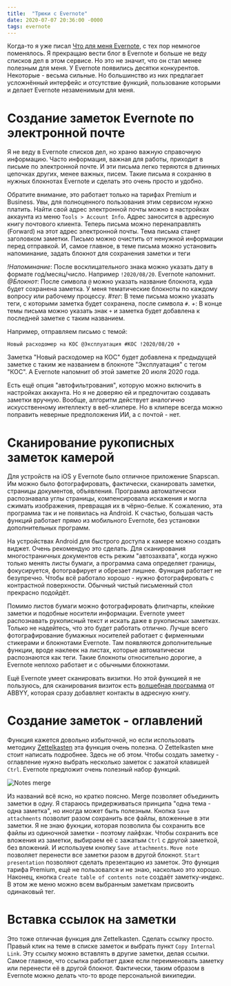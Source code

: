```yaml
---
title:  "Трюки с Evernote"
date: 2020-07-07 20:36:00 -0000
tags: evernote
---
```


Когда-то я уже писал [Что для меня Evernote](http://mnlist.ru/post/chto-dlia-menia-evernote), с тех пор немногое поменялось. Я прекращаю вести блог в Evernote и больше не веду списков дел в этом сервисе. Но это не значит, что он стал менее полезным для меня. У Evernote появились десятки конкурентов. Некоторые - весьма сильные. Но большинство из них предлагает усложнённый интерфейс и отсутствие функций, пользование которыми и делает Evernote незаменимым для меня.

# Создание заметок Evernote по электронной почте

Я не веду в Evernote списков дел, но храню важную справочную информацию. Часто информация, важная для работы, приходит в письме по электронной почте. И эти письма легко теряются в длинных цепочках других, менее важных, писем. Такие письма я сохраняю в нужных блокнотах Evernote и сделать это очень просто и удобно.

Обратите внимание, это работает только на тарифах Premium и Business. Увы, для полноценного пользования этим сервисом нужно платить. Найти свой адрес электронной почты можно в настройках аккаунта из меню `Tools > Account Info`. Адрес заносится в адресную книгу почтового клиента. Теперь письма можно перенаправлять (Forward) на этот адрес электронной почты. Тема письма станет заголовком заметки. Письмо можно очистить от ненужной информации перед отправкой. И, самое главное, в теме письма можно установить напоминание, задать блокнот для сохранения заметки и теги

*!Напоминание*: После восклицательного знака можно указать дату в формате год/месяц/число. Например `!2020/08/20`. Evernote напомнит.
*@Блокнот*: После символа `@` можно указать название блокнота, куда будет сохранена заметка. У меня тематические блокноты по каждому вопросу или рабочему процессу.
*#тег*: В теме письма можно указать теги, с которыми заметка будет сохранена, после символа `#`.
*+*: В конце темы письма можно указать знак `+` и заметка будет добавлена к последней заметке с таким названием.

Например, отправляем письмо с темой: 

    Новый расходомер на КОС @Эксплуатация #КОС !2020/08/20 +

Заметка "Новый расходомер на КОС" будет добавлена к предыдущей заметке с таким же названием в блокноте "Эксплуатация" с тегом "КОС". А Evernote напомнит об этой заметке 20 июля 2020 года.

Есть ещё опция "автофильтрования", которую можно включить в настройках аккаунта. Но я не доверяю ей и предпочитаю создавать заметки вручную. Вообще, алгоритм действует аналогично искусственному интеллекту в веб-клипере. Но в клипере всегда можно поправить неверные предположения ИИ, а с почтой - нет.

# Сканирование рукописных заметок камерой

Для устройств на iOS у Evernote было отличное приложение Snapscan. Им можно было фотографировать, фактически, сканировать заметки, страницы документов, объявления. Программа автоматически распознавала углы страницы, компенсировала искажения и могла сжимать изображения, превращая их в чёрно-белые. К сожалению, эта программа так и не появилась на Android. К счастью, большая часть функций работает прямо из мобильного Evernote, без установки дополнительных программ.

На устройствах Android для быстрого доступа к камере можно создать виджет. Очень рекомендую это сделать. Для сканирования многостраничных документов есть режим "автозахвата", когда нужно только менять листы бумаги, а программа сама определяет границы, фокусируется, фотографирует и обрезает лишнее. Функция работает не безупречно. Чтобы всё работало хорошо - нужно фотографировать с контрастной поверхности. Обычный чистый письменный стол прекрасно подойдёт.

Помимо листов бумаги можно фотографировать флипчарты, клейкие заметки и подобные носители информации. Evernote умеет распознавать рукописный текст и искать даже в рукописных заметках. Только не надейтесь, что это будет работать отлично. Лучше всего фотографирование бумажных носителей работает с фирменными стикерами и блокнотами Evernote. Там появляются дополнительные функции, вроде наклеек на листах, которые автоматически распознаются как теги. Такие блокноты относительно дорогие, а Evernote неплохо работает и с обычными блокнотами. 

Ещё Evernote умеет сканировать визитки. Но этой функцией я не пользуюсь, для сканирования визиток есть [волшебная программа](https://www.abbyy.com/products/mobile/business-card-reader/en/) от ABBYY, которая сразу добавляет контакты в адресную книгу. 

# Создание заметок - оглавлений

Функция кажется довольно избыточной, но если использовать методику [Zettelkasten](https://eugeneyan.com/writing/note-taking-zettelkasten/) эта функция очень полезна. О Zettelkasten мне стоит написать подробнее. Здесь не об этом. Чтобы создать заметку - оглавление нужно выбрать несколько заметок с зажатой клавишей `Ctrl`. Evernote предложит очень полезный набор функций.

![Notes merge](http://2nature.me/files/notes-merge.jpg)

Из названий всё ясно, но кратко поясню. Merge позволяет объединить заметки в одну. Я стараюсь придерживаться принципа "одна тема - одна заметка", но иногда может быть полезным. Кнопка `Save attachments` позволит разом сохранить все файлы, вложенные в эти заметки. Я не знаю фукнции, которая позволила бы сохранить все файлы из одиночной заметки - поэтому лайфхак. Чтобы сохранить все вложения из заметки, выбираем её с зажатым `Ctrl` с другой заметкой, без вложений. И используем кнопку `Save attachments`. `Move note` позволяет перенести все заметки разом в другой блокнот. `Start presentation` позволяют сделать презентацию из заметок. Это функция тарифа Premium, ещё не пользовался и не знаю, насколько это хорошо. Наконец, кнопка `Create table of contents note` создаёт заметку-индекс. В этом же меню можно всем выбранным заметкам присвоить одинаковый тег.

# Вставка ссылок на заметки

Это тоже отличная функция для Zettelkasten. Сделать ссылку просто. Правый клик на теме в списке заметок и выбрать пункт `Copy Internal Link`. Эту ссылку можно вставлять в другие заметки, делая ссылки. Самое главное, что ссылка работает даже если переименовать заметку или перенести её в другой блокнот. Фактически, таким образом в Evernote можно делать что-то вроде персональной википедии. 


